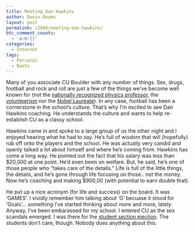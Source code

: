 ```yaml
---
title: Meeting Dan Hawkins
author: Devin Reams
layout: post
permalink: /2006/meeting-dan-hawkins/
btc_comment_counts:
  - 'a:0:{}'
categories:
  - Internet
tags:
  - Personal
  - Rants
---
```

Many of you associate CU Boulder with any number of things. Sex, drugs, football and rock and roll are just a few of the things we&#8217;ve become well known for (not the [nationally recognized physics professor][1], the [volunteerism][2] nor the [Nobel Laureate][3]). In any case, football has been a cornerstone in the school&#8217;s culture. That&#8217;s why I&#8217;m excited to see Dan Hawkins coaching. He understands the culture and wants to help re-establish CU as a classy school.

Hawkins came in and spoke to a large group of us the other night and I enjoyed hearing what he had to say. He&#8217;s full of wisdom that will (hopefully) rub off onto the players and the school. He was actually very candid and openly talked a lot about himself and where he&#8217;s coming from. Hawkins has come a long way. He pointed out the fact that his salary was less than $20,000 at one point. He&#8217;d even been on welfare. But, he said, he&#8217;s one of those people who &#8220;takes care of the details.&#8221; Life is full of the little things, the details, and he&#8217;s gone through life focusing on those.. not the money. Now he&#8217;s coaching and making $900,00 (with potential to earn double that).

He put up a nice acronym (for life and success) on the board. It was &#8216;GAMES&#8217;. I vividly remember him talking about &#8216;G&#8217; becuase it stood for &#8216;Goals&#8217;&#8230; something I&#8217;ve started thinking about more and more, lately.  
Anyway, I&#8217;ve been embarassed for my school. I entered CU as the sex scandals emerged. I was there for the [student section ejection][4]. The students don&#8217;t care, though. Nobody does anything about this.

 [1]: http://www.colorado.edu/news/releases/2006/91.html
 [2]: http://www.colorado.edu/news/releases/2006/101.html
 [3]: http://www.colorado.edu/news/releases/2006/87.html
 [4]: http://www.dailynebraskan.com/vnews/display.v/ART/2005/11/28/438a8433ca5b6